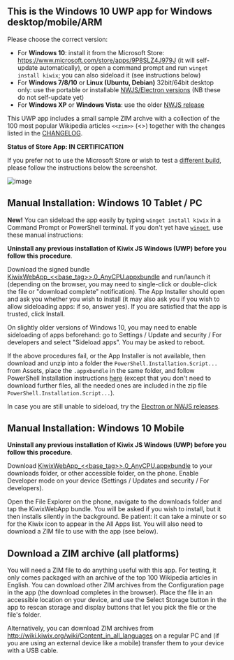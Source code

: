 ## This is the Windows 10 UWP app for Windows desktop/mobile/ARM

Please choose the correct version:

* For **Windows 10**: install it from the Microsoft Store: https://www.microsoft.com/store/apps/9P8SLZ4J979J (it will self-update automatically), or open a command prompt and run `winget install kiwix`; you can also sideload it (see instructions below)
* For **Windows 7/8/10** or **Linux (Ubuntu, Debian)** 32bit/64bit desktop only: use the portable or installable [NWJS/Electron versions](https://kiwix.github.io/kiwix-js-windows/kiwix-js-electron.html) (NB these do not self-update yet)
* For **Windows XP** or **Windows Vista**: use the older [NWJS release](https://kiwix.github.io/kiwix-js-windows/kiwix-js-nwjs.html)

This UWP app includes a small sample ZIM archve with a collection of the 100 most popular Wikipedia articles `<<zim>>` (<<date>>) together with the changes listed in the [CHANGELOG](https://github.com/kiwix/kiwix-js-windows/blob/master/CHANGELOG.md).

**Status of Store App: IN CERTIFICATION**

If you prefer not to use the Microsoft Store or wish to test a [different build](https://github.com/kiwix/kiwix-js-windows/tree/master/AppPackages), please follow the instructions below the screenshot.

![image](https://user-images.githubusercontent.com/4304337/119402976-99d71e00-bcd5-11eb-8bf4-dfa6c12e68aa.png)

## Manual Installation: Windows 10 Tablet / PC

**New!** You can sideload the app easily by typing `winget install kiwix` in a Command Prompt or PowerShell terminal. If you don't yet have [`winget`](https://docs.microsoft.com/en-us/windows/package-manager/winget/), use these manual instructions:

**Uninstall any previous installation of Kiwix JS Windows (UWP) before you follow this procedure**.

Download the signed bundle [KiwixWebApp_<<base_tag>>.0_AnyCPU.appxbundle](https://github.com/kiwix/kiwix-js-windows/releases/download/v<<base_tag>>/KiwixWebApp_<<base_tag>>.0_AnyCPU.appxbundle) and run/launch it (depending on the browser, you may need to single-click or double-click the file or "download complete" notification).  The App Installer should open and ask you whether you wish to install (it may also ask you if you wish to allow sideloading apps: if so, answer yes). If you are satisfied that the app is trusted, click Install.

On slightly older versions of Windows 10, you may need to enable sideloading of apps beforehand: go to Settings / Update and security / For developers and select "Sideload apps". You may be asked to reboot.

If the above procedures fail, or the App Installer is not available, then download and unzip into a folder the `PowerShell.Installation.Script...` from Assets, place the `.appxbundle` in the same folder, and follow PowerShell Installation instructions [here](https://github.com/kiwix/kiwix-js-windows/tree/master/AppPackages#windows-10-tablet--pc) (except that you don't need to download further files, all the needed ones are included in the zip file `PowerShell.Installation.Script...`).

In case you are still unable to sideload, try the [Electron or NWJS releases](https://kiwix.github.io/kiwix-js-windows/kiwix-js-electron.html).

## Manual Installation: Windows 10 Mobile

**Uninstall any previous installation of Kiwix JS Windows (UWP) before you follow this procedure**.

Download [KiwixWebApp_<<base_tag>>.0_AnyCPU.appxbundle](https://github.com/kiwix/kiwix-js-windows/releases/download/v<<base_tag>>/KiwixWebApp_<<base_tag>>.0_AnyCPU.appxbundle) to your downloads folder, or other accessible folder, on the phone. Enable Developer mode on your device (Settings / Updates and security / For developers). 

Open the File Explorer on the phone, navigate to the downloads folder and tap the KiwixWebApp bundle. You will be asked if you wish to install, but it then installs silently in the background. Be patient: it can take a minute or so for the Kiwix icon to appear in the All Apps list. You will also need to download a ZIM file to use with the app (see below).

## Download a ZIM archive (all platforms)

You will need a ZIM file to do anything useful with this app. For testing, it only comes packaged with an archive of the top 100 Wikipedia articles in English. You can download other ZIM archives from the Configuration page in the app (the download completes in the browser). Place the file in an accessible location on your device, and use the Select Storage button in the app to rescan storage and display buttons that let you pick the file or the file's folder.

Alternatively, you can download ZIM archives from http://wiki.kiwix.org/wiki/Content_in_all_languages on a regular PC and (if you are using an external device like a mobile) transfer them to your device with a USB cable.